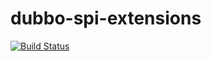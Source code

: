 # dubbo-spi-extensions
[![Build Status](https://travis-ci.org/apache/dubbo-spi-extensions.svg?branch=master)](https://travis-ci.org/apache/dubbo-spi-extensions)